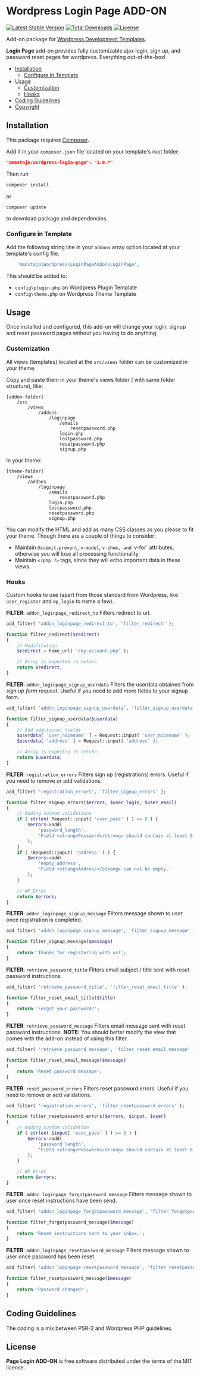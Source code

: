 # Wordpress Login Page ADD-ON

[![Latest Stable Version](https://poser.pugx.org/amostajo/wordpress-login-page/v/stable)](https://packagist.org/packages/amostajo/wordpress-login-page)
[![Total Downloads](https://poser.pugx.org/amostajo/wordpress-login-page/downloads)](https://packagist.org/packages/amostajo/wordpress-login-page)
[![License](https://poser.pugx.org/amostajo/wordpress-login-page/license)](https://packagist.org/packages/amostajo/wordpress-login-page)

Add-on package for [Wordpress Development Templates](http://wordpress-dev.evopiru.com/).

**Login Page** add-on provides fully customizable ajax login, sign up, and password reset pages for wordpress. Everything out-of-the-box!

- [Installation](#installation)
    - [Configure in Template](#configure-in-template)
- [Usage](#usage)
    - [Customization](#customization)
    - [Hooks](#hooks)
- [Coding Guidelines](#coding-guidelines)
- [Copyright](#copyright)

## Installation

This package requires [Composer](https://getcomposer.org/).

Add it in your `composer.json` file located on your template's root folder:

```json
"amostajo/wordpress-login-page": "1.0.*"
```

Then run

```bash
composer install
```

or

```bash
composer update
```

to download package and dependencies.

### Configure in Template

Add the following string line in your `addons` array option located at your template's config file.

```php
    'Amostajo\Wordpress\LoginPageAddon\LoginPage',
```

This should be added to:
* `config\plugin.php` on Wordpress Plugin Template
* `config\theme.php` on Wordpress Theme Template

## Usage

Once installed and configured, this add-on will change your login, signup and reset password pages without you having to do anything.

### Customization

All views (templates) located at the `src/views` folder can be customized in your theme.

Copy and paste them in your theme's views folder ( with same folder structure), like:

```
[addon-folder]
    /src
        /views
            /addons
                /loginpage
                    /emails
                        resetpassword.php
                    login.php
                    lostpassword.php
                    resetpassword.php
                    signup.php
```

In your theme:
```
[theme-folder]
    /views
        /addons
            /loginpage
                /emails
                    resetpassword.php
                login.php
                lostpassword.php
                resetpassword.php
                signup.php
```

You can modify the HTML and add as many CSS classes as you please to fit your theme. Though there are a couple of things to consider:

* Maintain `@submit.prevent`, `v-model`, `v-show, and `v-for` attributes; otherwise you will lose all processing functionality.
* Maintain `<?php ?>` tags, since they will echo important data in these views.

### Hooks

Custom hooks to use (apart from those standard from Wordpress, like `user_register` and `wp_login` to name a few).

**FILTER**: `addon_loginpage_redirect_to`
Filters redirect to url.

```php
add_filter( 'addon_loginpage_redirect_to', 'filter_redirect' );

function filter_redirect($redirect)
{
    // Modification
    $redirect = home_url( '/my-account.php' );

    // Array is expected in return
    return $redirect;
}
```

**FILTER**: `addon_loginpage_signup_userdata`
Filters the userdata obtained from *sign up form* request.
Useful if you need to add more fields to your signup form.

```php
add_filter( 'addon_loginpage_signup_userdata', 'filter_signup_userdata' );

function filter_signup_userdata($userdata)
{
    // Add additional fields
    $userdata[ 'user_nicename' ] = Request::input( 'user_nicename' );
    $userdata[ 'address' ] = Request::input( 'address' );

    // Array is expected in return
    return $userdata;
}
```

**FILTER**: `registration_errors`
Filters sign up (registrations) errors.
Useful if you need to remove or add validations.

```php
add_filter( 'registration_errors', 'filter_signup_errors' );

function filter_signup_errors($errors, $user_login, $user_email)
{
    // Adding custom validations
    if ( strlen( Request::input( 'user_pass' ) ) >= 8 ) {
        $errors->add(
            'password_length',
            'Field <strong>Password</strong> should contain at least 8 characters.'
        );
    }
    if ( !Request::input( 'address' ) ) {
        $errors->add(
            'empty_address',
            'Field <strong>Address</strong> can not be empty.'
        );
    }

    // WP_Error
    return $errors;
}
```

**FILTER**: `addon_loginpage_signup_message`
Filters message shown to user once registration is completed.

```php
add_filter( 'addon_loginpage_signup_message', 'filter_signup_message' );

function filter_signup_message($message)
{
    return 'Thanks for registering with us!';
}
```

**FILTER**: `retrieve_password_title`
Filters email subject / title sent with reset password instructions.

```php
add_filter( 'retrieve_password_title', 'filter_reset_email_title' );

function filter_reset_email_title($title)
{
    return 'Forgot your password?';
}
```

**FILTER**: `retrieve_password_message`
Filters email message sent with reset password instructions.
**NOTE:** You should better modify the view that comes with the add-on instead of using this filter.

```php
add_filter( 'retrieve_password_message', 'filter_reset_email_message' );

function filter_reset_email_message($message)
{
    return 'Reset password message';
}
```

**FILTER**: `reset_password_errors`
Filters reset password errors.
Useful if you need to remove or add validations.

```php
add_filter( 'registration_errors', 'filter_resetpassword_errors' );

function filter_resetpassword_errors($errors, $input, $user)
{
    // Adding custom validation
    if ( strlen( $input[ 'user_pass' ] ) >= 8 ) {
        $errors->add(
            'password_length',
            'Field <strong>Password</strong> should contain at least 8 characters.'
        );
    }

    // WP_Error
    return $errors;
}
```

**FILTER**: `addon_loginpage_forgotpassword_message`
Filters message shown to user once reset instructions have been send.

```php
add_filter( 'addon_loginpage_forgotpassword_message', 'filter_forgotpassword_message' );

function filter_forgotpassword_message($message)
{
    return 'Reset instructions sent to your inbox.';
}
```

**FILTER**: `addon_loginpage_resetpassword_message`
Filters message shown to user once password has been reset.

```php
add_filter( 'addon_loginpage_resetpassword_message', 'filter_resetpassword_message' );

function filter_resetpassword_message($message)
{
    return 'Password changed!';
}
```


## Coding Guidelines

The coding is a mix between PSR-2 and Wordpress PHP guidelines.

## License

**Page Login ADD-ON** is free software distributed under the terms of the MIT license.
